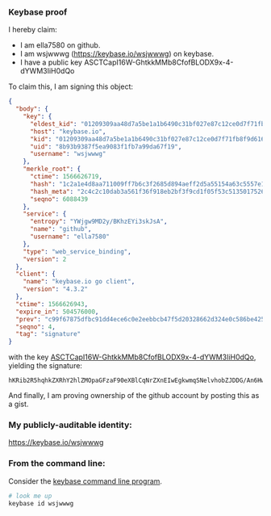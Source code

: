 ### Keybase proof

I hereby claim:

  * I am ella7580 on github.
  * I am wsjwwwg (https://keybase.io/wsjwwwg) on keybase.
  * I have a public key ASCTCapI16W-GhtkkMMb8CfofBLODX9x-4-dYWM3IiH0dQo

To claim this, I am signing this object:

```json
{
  "body": {
    "key": {
      "eldest_kid": "01209309aa48d7a5be1a1b6490c31bf027e87c12ce0d7f71fb8f9d6163372221f4750a",
      "host": "keybase.io",
      "kid": "01209309aa48d7a5be1a1b6490c31bf027e87c12ce0d7f71fb8f9d6163372221f4750a",
      "uid": "8b93b9387f5ea9083f1fb7a99da67f19",
      "username": "wsjwwwg"
    },
    "merkle_root": {
      "ctime": 1566626719,
      "hash": "1c2a1e4d8aa711009ff7b6c3f2685d894aeff2d5a55154a63c5557e11ffa998df1d2e08d9bd3adccf1edae861a6029f55b0cb76d56f41d916915f9fc2c379e43",
      "hash_meta": "2c4c2c10dab3a561f36f918eb2bf3f9cd1f05f53c51350175265ce179424e11c",
      "seqno": 6088439
    },
    "service": {
      "entropy": "YWjgw9MD2y/BKhzEYi3skJsA",
      "name": "github",
      "username": "ella7580"
    },
    "type": "web_service_binding",
    "version": 2
  },
  "client": {
    "name": "keybase.io go client",
    "version": "4.3.2"
  },
  "ctime": 1566626943,
  "expire_in": 504576000,
  "prev": "c99f67875dfbc91dd4ece6c0e2eebbcb47f5d20328662d324e0c586be4259591",
  "seqno": 4,
  "tag": "signature"
}
```

with the key [ASCTCapI16W-GhtkkMMb8CfofBLODX9x-4-dYWM3IiH0dQo](https://keybase.io/wsjwwwg), yielding the signature:

```
hKRib2R5hqhkZXRhY2hlZMOpaGFzaF90eXBlCqNrZXnEIwEgkwmqSNelvhobZJDDG/An6HwSzg1/cfuPnWFjNyIh9HUKp3BheWxvYWTESpcCBMQgyZ9nh137yR3U7ObA4u67y0f10gMoZi0yTgxYa+QllZHEIBd9JevpsPw97trHRP9TaEOFPIiJsFXYEwSXArNVnvIRAgHCo3NpZ8RAZ3piwRnZKs0nLofXoNEAyF/k5xrwhSMWI8YRQGN8ZN3VD5d0BRB8AYG+kY7boMxA0laG+txRDlsZwq9xtx05CahzaWdfdHlwZSCkaGFzaIKkdHlwZQildmFsdWXEIIu0oBRJ6BvhZOcv0D0uTMzPZbqbYbLLi4T5gGEdeqxRo3RhZ80CAqd2ZXJzaW9uAQ==

```

And finally, I am proving ownership of the github account by posting this as a gist.

### My publicly-auditable identity:

https://keybase.io/wsjwwwg

### From the command line:

Consider the [keybase command line program](https://keybase.io/download).

```bash
# look me up
keybase id wsjwwwg
```
